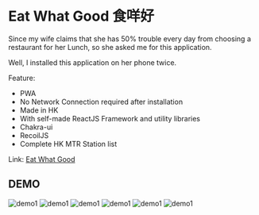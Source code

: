 # **Eat What Good 食咩好**

Since my wife claims that she has 50% trouble every day from choosing a restaurant for her Lunch, so she asked me for this application.

Well, I installed this application on her phone twice.

Feature:

-   PWA
-   No Network Connection required after installation
-   Made in HK
-   With self-made ReactJS Framework and utility libraries
-   Chakra-ui
-   RecoilJS
-   Complete HK MTR Station list

Link: [Eat What Good](https://eatwhatgood.jamyth.com)

## **DEMO**

![demo1](./readme-asset/demo-1.jpeg)
![demo1](./readme-asset/demo-2.jpeg)
![demo1](./readme-asset/demo-3.jpeg)
![demo1](./readme-asset/demo-4.jpeg)
![demo1](./readme-asset/demo-5.jpeg)
![demo1](./readme-asset/demo-6.jpeg)
